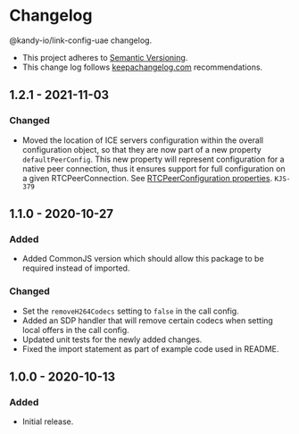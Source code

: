 # Changelog

@kandy-io/link-config-uae changelog.

- This project adheres to [Semantic Versioning](http://semver.org/).
- This change log follows [keepachangelog.com](http://keepachangelog.com/) recommendations.

## 1.2.1 - 2021-11-03

### Changed

- Moved the location of ICE servers configuration within the overall configuration object, so that they are now part of a new property `defaultPeerConfig`. This new property will represent configuration for a native peer connection, thus it ensures support for full configuration on a given RTCPeerConnection. See [RTCPeerConfiguration properties](https://developer.mozilla.org/en-US/docs/Web/API/RTCPeerConnection/RTCPeerConnection). `KJS-379`
## 1.1.0 - 2020-10-27

### Added

- Added CommonJS version which should allow this package to be required instead of imported.

### Changed

- Set the `removeH264Codecs` setting to `false` in the call config.
- Added an SDP handler that will remove certain codecs when setting local offers in the call config.
- Updated unit tests for the newly added changes.
- Fixed the import statement as part of example code used in README.

## 1.0.0 - 2020-10-13

### Added

- Initial release.
